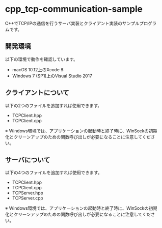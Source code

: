 # cpp_tcp-communication-sample

C++でTCP/IPの通信を行うサーバ実装とクライアント実装のサンプルプログラムです。


## 開発環境
以下の環境で動作を確認しています。
- macOS 10.12上のXcode 8
- Windows 7 (SP1)上のVisual Studio 2017

## クライアントについて
以下の2つのファイルを追加すれば使用できます。
- TCPClient.hpp
- TCPClient.cpp

※ Windows環境では、アプリケーションの起動時と終了時に、WinSockの初期化とクリーンアップのための関数呼び出しが必要になることに注意してください。

## サーバについて
以下の4つのファイルを追加すれば使用できます。
- TCPClient.hpp
- TCPClient.cpp
- TCPServer.hpp
- TCPServer.cpp

※ Windows環境では、アプリケーションの起動時と終了時に、WinSockの初期化とクリーンアップのための関数呼び出しが必要になることに注意してください。
